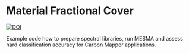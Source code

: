 # Material Fractional Cover
[![DOI](https://zenodo.org/badge/575584896.svg)](https://zenodo.org/badge/latestdoi/575584896)

Example code how to prepare spectral libraries, run MESMA and assess hard classification accuracy for Carbon Mapper applications.
